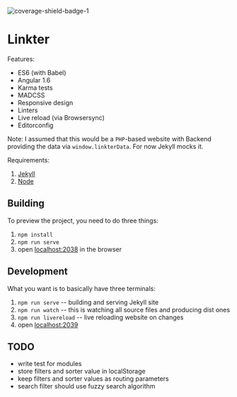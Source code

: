 ![coverage-shield-badge-1](https://img.shields.io/badge/coverage-70.59%25-red.svg)

# Linkter

Features:

* ES6 (with Babel)
* Angular 1.6
* Karma tests
* MADCSS
* Responsive design
* Linters
* Live reload (via Browsersync)
* Editorconfig

Note: I assumed that this would be a `PHP`-based website with Backend providing the data via `window.linkterData`. For now Jekyll mocks it.

Requirements:

1. [Jekyll](http://jekyllrb.com/)
2. [Node](https://nodejs.org)

## Building

To preview the project, you need to do three things:

1. `npm install`
2. `npm run serve`
3. open [localhost:2038](http://localhost:2038/) in the browser

## Development

What you want is to basically have three terminals:

1. `npm run serve` -- building and serving Jekyll site
2. `npm run watch` -- this is watching all source files and producing dist ones
3. `npm run livereload` -- live reloading website on changes
4. open [localhost:2039](http://localhost:2039/)

## TODO

* write test for modules
* store filters and sorter value in localStorage
* keep filters and sorter values as routing parameters
* search filter should use fuzzy search algorithm
